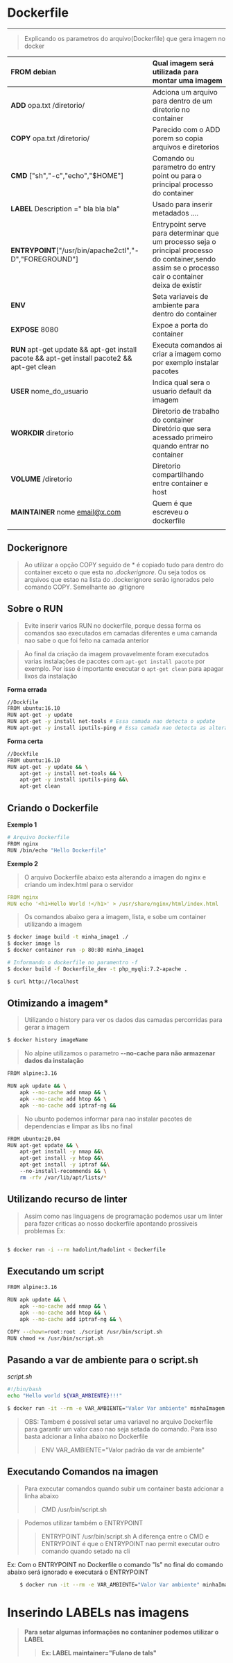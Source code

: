 # Dockerfile
--- 

> Explicando os parametros do arquivo(Dockerfile) que gera imagem no docker 

|**FROM** debian                                                                                |Qual imagem será utilizada para montar uma imagem|
|:-|:-|
|**ADD** opa.txt /diretorio/                                                                    |Adciona um arquivo para dentro de um diretorio no container|
|**COPY** opa.txt /diretorio/                                                                   |Parecido com o ADD porem so copia arquivos e diretorios|
|**CMD** ["sh","-c","echo","$HOME"]                                                             |Comando ou parametro do entry point ou para o principal processo do container|
|**LABEL** Description =" bla bla bla"                                                          |Usado para inserir metadados ....|
|**ENTRYPOINT**["/usr/bin/apache2ctl","-D","FOREGROUND"]                                        |Entrypoint serve para determinar que um processo seja o principal processo do container,sendo assim se o processo cair o container deixa de existir|
|**ENV**                                                                                        |Seta variaveis de ambiente para dentro do container|
|**EXPOSE** 8080                                                                                |Expoe a porta do container|
|**RUN** apt-get update && apt-get install pacote && apt-get install pacote2 && apt-get clean   |Executa comandos ai criar a imagem como por exemplo instalar pacotes |
|**USER** nome_do_usuario                                                                       |Indica qual sera o usuario default da imagem|
|**WORKDIR** diretorio                                                                          |Diretorio de trabalho do container Diretório que sera acessado primeiro quando entrar no container |
|**VOLUME** /diretorio                                                                          |Diretorio compartilhando entre container e host|
|**MAINTAINER** nome email@x.com                                                                |Quem é que escreveu o dockerfile |
|                                                                                               |                                 |

## Dockerignore

> Ao utilizar a opção COPY seguido de * é copiado tudo para dentro do container exceto o que esta no *.dockerignore*. Ou seja todos os arquivos que estao na lista do .dockerignore serão ignorados pelo comando COPY. Semelhante ao .gitignore

## Sobre o RUN

> Evite inserir varios RUN no dockerfile, porque dessa forma os comandos sao executados em camadas diferentes e uma camanda nao sabe o que foi feito na camada anterior

> Ao final da criação da imagem provavelmente foram executados varias instalações de pacotes com `apt-get install pacote` por exemplo. Por isso é importante executar o `apt-get clean` para apagar lixos da instalação

**Forma errada**
```sh
//Dockfile
FROM ubuntu:16.10
RUN apt-get -y update
RUN apt-get -y install net-tools # Essa camada nao detecta o update
RUN apt-get -y install iputils-ping # Essa camada nao detecta as alterações anteriores
```
**Forma certa**

```sh
//Dockfile
FROM ubuntu:16.10
RUN apt-get -y update && \
    apt-get -y install net-tools && \
    apt-get -y install iputils-ping &&\
    apt-get clean
```

## Criando o Dockerfile

**Exemplo 1**

```sh
# Arquivo Dockerfile
FROM nginx
RUN /bin/echo "Hello Dockerfile"
```

**Exemplo 2** 

> O arquivo Dockerfile abaixo esta alterando a imagen do nginx e criando um index.html para o servidor

```yml
FROM nginx
RUN echo '<h1>Hello World !</h1>' > /usr/share/nginx/html/index.html
```

> Os comandos abaixo gera a imagem, lista, e sobe um container utilizando a imagem

```sh
$ docker image build -t minha_image1 ./
$ docker image ls
$ docker container run -p 80:80 minha_image1 

# Informando o dockerfile no paramentro -f
$ docker build -f Dockerfile_dev -t php_myqli:7.2-apache .

$ curl http://localhost
```




## Otimizando a imagem*

> Utilizando o history para ver os dados das camadas percorridas para gerar a imagem
```sh 
$ docker history imageName
```

> No alpine utilizamos o parametro **--no-cache para não armazenar dados da instalação**
```sh
FROM alpine:3.16

RUN	apk update && \
	apk --no-cache add nmap && \ 
	apk --no-cache add htop && \
	apk --no-cache add iptraf-ng && 
```

> No ubunto podemos informar para nao instalar pacotes de dependencias e limpar as libs no final

```sh
FROM ubuntu:20.04
RUN apt-get update && \
    apt-get install -y nmap &&\
    apt-get install -y htop &&\
    apt-get install -y iptraf &&\
    --no-install-recommends && \
    rm -rfv /var/lib/apt/lists/*
```

## Utilizando recurso de linter

> Assim como nas linguagens de programação podemos usar um linter para fazer criticas ao nosso dockerfile apontando prossiveis problemas
> Ex:
```sh

$ docker run -i --rm hadolint/hadolint < Dockerfile

```

## Executando um script

```sh
FROM alpine:3.16

RUN	apk update && \
	apk --no-cache add nmap && \ 
	apk --no-cache add htop && \
	apk --no-cache add iptraf-ng && \

COPY --chown=root:root ./script /usr/bin/script.sh 
RUN chmod +x /usr/bin/script.sh

```

## Pasando a var de ambiente para o script.sh

*script.sh*
```sh
#!/bin/bash
echo "Hello world ${VAR_AMBIENTE}!!!"
```

```sh
$ docker run -it --rm -e VAR_AMBIENTE="Valor Var ambiente" minhaImagem script.sh

```

> OBS: Tambem é possivel setar uma variavel no arquivo Dockerfile para garantir um valor caso nao seja setada do comando. Para isso basta adcionar a linha abaixo no Dockerfile
>> ENV VAR_AMBIENTE="Valor padrão da var de ambiente"


## Executando Comandos na imagen

> Para executar comandos quando subir um container basta adcionar a linha abaixo 
>> CMD /usr/bin/script.sh

> Podemos utilizar também o ENTRYPOINT 
>> ENTRYPOINT /usr/bin/script.sh
>> A diferença entre o CMD e ENTRYPOINT é que o ENTRYPOINT nao permit executar outro comando quando setado na cli

Ex: Com o ENTRYPOINT no Dockerfile o comando "ls" no final do comando abaixo será ignorado e executará o ENTRYPOINT

```sh
    $ docker run -it --rm -e VAR_AMBIENTE="Valor Var ambiente" minhaImagem ls
```

# Inserindo LABELs nas imagens

> **Para setar algumas informações no contaniner podemos utilizar o LABEL**
>> **Ex: LABEL maintainer="Fulano de tals"**

